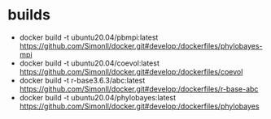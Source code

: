 # builds
- docker build -t ubuntu20.04/pbmpi:latest https://github.com/Simonll/docker.git#develop:/dockerfiles/phylobayes-mpi
- docker build -t ubuntu20.04/coevol:latest https://github.com/Simonll/docker.git#develop:/dockerfiles/coevol
- docker build -t r-base3.6.3/abc:latest https://github.com/Simonll/docker.git#develop:/dockerfiles/r-base-abc
- docker build -t ubuntu20.04/phylobayes:latest https://github.com/Simonll/docker.git#develop:/dockerfiles/phylobayes